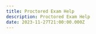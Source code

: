 ```yaml
---
title: Proctored Exam Help
description: Proctored Exam Help
date: 2023-11-27T21:00:00.000Z
---
```



